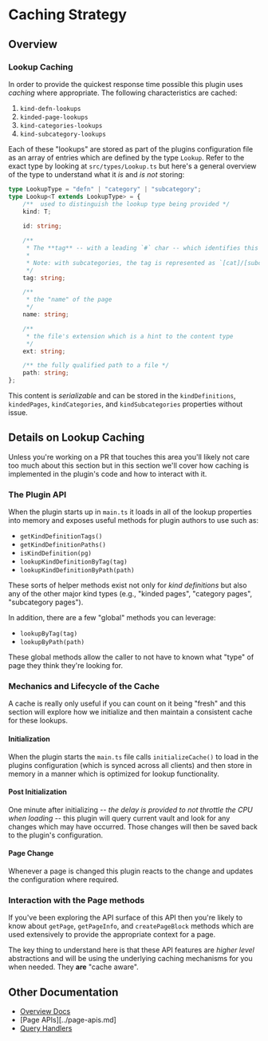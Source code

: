 
# Caching Strategy


## Overview

### Lookup Caching

In order to provide the quickest response time possible this plugin uses _caching_ where appropriate. The following characteristics are cached:

1. `kind-defn-lookups`
2. `kinded-page-lookups`
3. `kind-categories-lookups`
4. `kind-subcategory-lookups`

Each of these "lookups" are stored as part of the plugins configuration file as an array of entries which are defined by the type `Lookup`. Refer to the exact type by looking at `src/types/Lookup.ts` but here's a general overview of the type to understand what it _is_ and _is not_ storing:

```ts
type LookupType = "defn" | "category" | "subcategory";
type Lookup<T extends LookupType> = {
	/**  used to distinguish the lookup type being provided */
	kind: T;
	
	id: string;

	/** 
	 * The **tag** -- with a leading `#` char -- which identifies this page.
	 * 
	 * Note: with subcategories, the tag is represented as `[cat]/[subcat]`
	 */
	tag: string;

	/** 
	 * the "name" of the page
	 */
	name: string;

	/**
	 * the file's extension which is a hint to the content type
	 */
	ext: string;

	/** the fully qualified path to a file */
	path: string;
};
```

This content is _serializable_ and can be stored in the `kindDefinitions`, `kindedPages`, `kindCategories`, and `kindSubcategories` properties without issue.

## Details on Lookup Caching

Unless you're working on a PR that touches this area you'll likely not care too much about this section but in this section we'll cover how caching is implemented in the plugin's code and how to interact with it.

### The Plugin API

When the plugin starts up in `main.ts` it loads in all of the lookup properties into memory and exposes useful methods for plugin authors to use such as:

- `getKindDefinitionTags()`
- `getKindDefinitionPaths()`
- `isKindDefinition(pg)`
- `lookupKindDefinitionByTag(tag)`
- `lookupKindDefinitionByPath(path)`

These sorts of helper methods exist not only for _kind definitions_ but also 
any of the other major kind types (e.g., "kinded pages", "category pages", "subcategory pages").

In addition, there are a few "global" methods you can leverage:

- `lookupByTag(tag)`
- `lookupByPath(path)` 

These global methods allow the caller to not have to known what "type" of page they think they're looking for.

### Mechanics and Lifecycle of the Cache

A cache is really only useful if you can count on it being "fresh" and this section will explore how we initialize and then maintain a consistent cache for these lookups.

#### Initialization

When the plugin starts the `main.ts` file calls `initializeCache()` to load in the plugins configuration (which is synced across all clients) and then store in memory in a manner which is optimized for lookup functionality.

#### Post Initialization

One minute after initializing -- _the delay is provided to not throttle the CPU when loading_ -- this plugin will query current vault and look for any changes which may have occurred. Those changes will then be saved back to the plugin's configuration.

#### Page Change

Whenever a page is changed this plugin reacts to the change and updates the configuration where required.


### Interaction with the Page methods

If you've been exploring the API surface of this API then you're likely to know about `getPage`, `getPageInfo`, and `createPageBlock` methods which are used extensively to provide the appropriate context for a page.

The key thing to understand here is that these API features are _higher level_ abstractions and will be using the underlying caching mechanisms for you when needed. They **are** "cache aware".


## Other Documentation

- [Overview Docs](../README.md)
- [Page APIs][../page-apis.md]
- [Query Handlers](./handlers.md)
